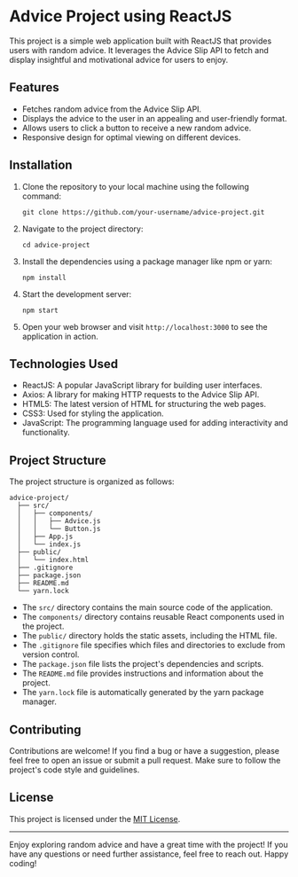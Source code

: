 # Advice Project using ReactJS

This project is a simple web application built with ReactJS that provides users with random advice. It leverages the Advice Slip API to fetch and display insightful and motivational advice for users to enjoy.

## Features

- Fetches random advice from the Advice Slip API.
- Displays the advice to the user in an appealing and user-friendly format.
- Allows users to click a button to receive a new random advice.
- Responsive design for optimal viewing on different devices.

## Installation

1. Clone the repository to your local machine using the following command:

   ```
   git clone https://github.com/your-username/advice-project.git
   ```

2. Navigate to the project directory:

   ```
   cd advice-project
   ```

3. Install the dependencies using a package manager like npm or yarn:

   ```
   npm install
   ```

4. Start the development server:

   ```
   npm start
   ```

5. Open your web browser and visit `http://localhost:3000` to see the application in action.

## Technologies Used

- ReactJS: A popular JavaScript library for building user interfaces.
- Axios: A library for making HTTP requests to the Advice Slip API.
- HTML5: The latest version of HTML for structuring the web pages.
- CSS3: Used for styling the application.
- JavaScript: The programming language used for adding interactivity and functionality.

## Project Structure

The project structure is organized as follows:

```
advice-project/
  ├── src/
  │   ├── components/
  │   │   ├── Advice.js
  │   │   └── Button.js
  │   ├── App.js
  │   └── index.js
  ├── public/
  │   └── index.html
  ├── .gitignore
  ├── package.json
  ├── README.md
  └── yarn.lock
```

- The `src/` directory contains the main source code of the application.
- The `components/` directory contains reusable React components used in the project.
- The `public/` directory holds the static assets, including the HTML file.
- The `.gitignore` file specifies which files and directories to exclude from version control.
- The `package.json` file lists the project's dependencies and scripts.
- The `README.md` file provides instructions and information about the project.
- The `yarn.lock` file is automatically generated by the yarn package manager.

## Contributing

Contributions are welcome! If you find a bug or have a suggestion, please feel free to open an issue or submit a pull request. Make sure to follow the project's code style and guidelines.

## License

This project is licensed under the [MIT License](LICENSE).

---

Enjoy exploring random advice and have a great time with the project! If you have any questions or need further assistance, feel free to reach out. Happy coding!
